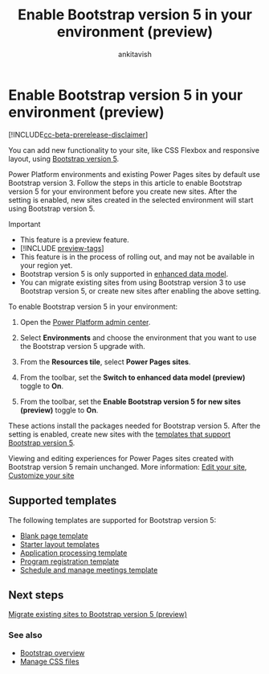 ﻿---
title: Enable Bootstrap version 5 in your environment (preview)
description: Learn how to enable Bootstrap version 5 in your environment(preview).
author: ankitavish 
ms.topic: conceptual
ms.custom: 
ms.date: 09/27/2023
ms.subservice:
ms.author: avishwakarma 
ms.reviewer: kkendrick
contributors:
    - ProfessorKendrick
---

# Enable Bootstrap version 5 in your environment (preview)

[!INCLUDE[cc-beta-prerelease-disclaimer](../includes/cc-beta-prerelease-disclaimer.md)]

You can add new functionality to your site, like CSS Flexbox and responsive layout, using [Bootstrap version 5](https://getbootstrap.com/docs/5.0/getting-started/introduction/).

Power Platform environments and existing Power Pages sites by default use Bootstrap version 3. Follow the steps in this article to enable Bootstrap version 5 for your environment before you create new sites. After the setting is enabled, new sites created in the selected environment will start using Bootstrap version 5.

> [!IMPORTANT]
> - This feature is a preview feature.
> - [!INCLUDE [preview-tags](../includes/cc-preview-features-definition.md)]
> - This feature is in the process of rolling out, and may not be available in your region yet.
> - Bootstrap version 5 is only supported in [enhanced data model](../admin/enhanced-data-model.md).
> - You can migrate existing sites from using Bootstrap version 3 to use Bootstrap version 5, or create new sites after enabling the above setting.

To enable Bootstrap version 5 in your environment:

1. Open the [Power Platform admin center](https://admin.powerplatform.microsoft.com/).

1. Select **Environments** and choose the environment that you want to use the Bootstrap version 5 upgrade with.

1. From the **Resources tile**, select **Power Pages sites**.

1. From the toolbar, set the **Switch to enhanced data model (preview)** toggle to **On**.

1. From the toolbar, set the **Enable Bootstrap version 5 for new sites (preview)** toggle to **On**.

These actions install the packages needed for Bootstrap version 5. After the setting is enabled, create new sites with the [templates that support Bootstrap version 5](#supported-templates).

Viewing and editing experiences for Power Pages sites created with Bootstrap version 5 remain unchanged. More information: [Edit your site](../getting-started/customize-pages.md), [Customize your site](../configure/bootstrap-overview.md#customize-bootstrap)

## Supported templates

The following templates are supported for Bootstrap version 5:

- [Blank page template](../templates/blank.md)
- [Starter layout templates](../templates/starter-layout.md)
- [Application processing template](../templates/building-permit.md)
- [Program registration template](../templates/after-school.md)
- [Schedule and manage meetings template](../templates/book-a-meeting.md)

## Next steps

[Migrate existing sites to Bootstrap version 5 (preview)](migrate-bootstrap.md)

### See also

- [Bootstrap overview](bootstrap-overview.md)
- [Manage CSS files](manage-css.md)
